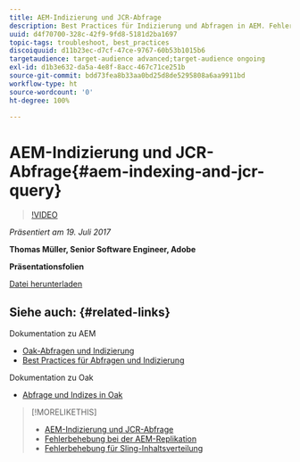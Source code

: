 ```yaml
---
title: AEM-Indizierung und JCR-Abfrage
description: Best Practices für Indizierung und Abfragen in AEM. Fehlerbehebung bei Abfrageproblemen in AEM und Konfiguration und Verwaltung von Indizes.
uuid: d4f70700-328c-42f9-9fd8-5181d2ba1697
topic-tags: troubleshoot, best_practices
discoiquuid: d11b23ec-d7cf-47ce-9767-60b53b1015b6
targetaudience: target-audience advanced;target-audience ongoing
exl-id: d1b3e632-da5a-4e8f-8acc-467c71ce251b
source-git-commit: bdd73fea8b33aa0bd25d8de5295808a6aa9911bd
workflow-type: ht
source-wordcount: '0'
ht-degree: 100%

---
```


# AEM-Indizierung und JCR-Abfrage{#aem-indexing-and-jcr-query}

>[!VIDEO](https://video.tv.adobe.com/v/19133/?quality=9)

*Präsentiert am 19. Juli 2017*

**Thomas Müller, Senior Software Engineer, Adobe**

**Präsentationsfolien**

[Datei herunterladen](assets/aem-gems-aem-indexing-and-jcr-query.pdf)

## Siehe auch: {#related-links}

Dokumentation zu AEM

* [Oak-Abfragen und Indizierung](https://docs.adobe.com/docs/de/aem/6-3/deploy/platform/queries-and-indexing.html)
* [Best Practices für Abfragen und Indizierung](https://docs.adobe.com/docs/de/aem/6-3/deploy/best-practices/best-practices-for-queries-and-indexing.html)

Dokumentation zu Oak

* [Abfrage und Indizes in Oak](https://experienceleague.adobe.com/docs/experience-manager-65/deploying/deploying/queries-and-indexing.html?lang=de)

<!--
[Get back to the Overview](https://helpx.adobe.com/experience-manager/kt/eseminars/gems/aem-index.html)
-->

>[!MORELIKETHIS]
>
>* [AEM-Indizierung und JCR-Abfrage](aem-indexing-jcr-query.md)
>* [Fehlerbehebung bei der AEM-Replikation](aem-troubleshooting-aem-replication.md)
>* [Fehlerbehebung für Sling-Inhaltsverteilung](aem-troubleshooting-sling.md)

<!-- 
>* linking to helpx, removed for now [Adobe Experience Manager: AEM 6.x Maintenance Tasks](https://helpx.adobe.com/experience-manager/kt/eseminars/ccoo-aem-Aug-register.html)
-->
